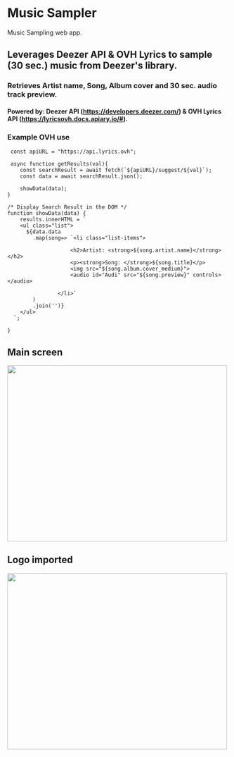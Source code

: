 # Music Sampler
Music Sampling web app.

## Leverages Deezer API & OVH Lyrics to sample (30 sec.) music from Deezer's library.
### Retrieves Artist name, Song, Album cover and 30 sec. audio track preview.

#### Powered by: Deezer API (https://developers.deezer.com/) & OVH Lyrics API (https://lyricsovh.docs.apiary.io/#).

### Example OVH use
```
 const apiURL = "https://api.lyrics.ovh";
 
 async function getResults(val){
    const searchResult = await fetch(`${apiURL}/suggest/${val}`);
    const data = await searchResult.json();
    
    showData(data);
}

/* Display Search Result in the DOM */
function showData(data) {
    results.innerHTML = `
    <ul class="list">
      ${data.data
        .map(song=> `<li class="list-items">

                    <h2>Artist: <strong>${song.artist.name}</strong></h2>
                    <p><strong>Song: </strong>${song.title}</p>
                    <img src="${song.album.cover_medium}">
                    <audio id="Audi" src="${song.preview}" controls></audio>

                </li>`
        )
        .join('')}
    </ul>
  `;
    
}
```
## Main screen
<img src="/screenshots.png" width="500" height="400">

## Logo imported

<img src="/Assets/JPWM2.png" width="500" height="400">

